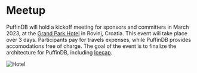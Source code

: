 # Meetup

PuffinDB will hold a kickoff meeting for sponsors and committers in March 2023, at the [Grand Park Hotel](https://www.maistra.com/properties/grand-park-hotel-rovinj/#/) in Rovinj, Croatia. This event will take place over 3 days. Participants pay for travels expenses, while PuffinDB provides accomodations free of charge. The goal of the event is to finalize the architecture for PuffinDB, including [Icecap](../docs/Icecap.md).

![Hotel](https://user-images.githubusercontent.com/1074452/216159090-525d221e-838c-4746-a311-99c71b4a828d.jpeg)

